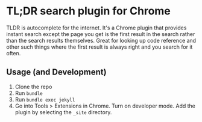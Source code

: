 # TL;DR search plugin for Chrome

TLDR is autocomplete for the internet. It's a Chrome plugin that provides instant search except the page you get is the first result in the search rather than the search results themselves. Great for looking up code reference and other such things where the first result is always right and you search for it often.

## Usage (and Development)

1. Clone the repo
1. Run `bundle`
1. Run `bundle exec jekyll`
1. Go into Tools > Extensions in Chrome. Turn on developer mode. Add the plugin by selecting the `_site` directory.
